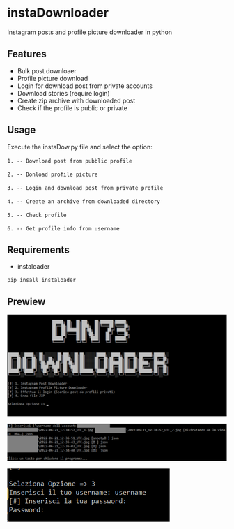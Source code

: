 # instaDownloader
Instagram posts and profile picture downloader in python

## Features
- Bulk post downloaer
- Profile picture download
- Login for download post from private accounts
- Download stories (require login)
- Create zip archive with downloaded post
- Check if the profile is public or private

## Usage
Execute the instaDow.py file and select the option:

`1. -- Download post from pubblic profile`

`2. -- Donload profile picture`

`3. -- Login and download post from private profile`

`4. -- Create an archive from downloaded directory`

`5. -- Check profile`

`6. -- Get profile info from username`

## Requirements
- instaloader
```
pip insall instaloader
```

## Prewiew
![1](./Screenshot/Screenshot_1.png)

![1](./Screenshot/Screenshot_2.png)

![1](./Screenshot/Screenshot_3.png)
